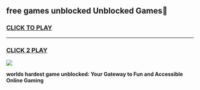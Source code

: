 
## free games unblocked Unblocked Games👋
<h3>
<a href="https://premium.freeplayer.one?title=free_games_unblocked&ref=16F">CLICK TO PLAY</a></h3>
<hr>

<h3>
<a href="https://premium.freeplayer.one?title=free_games_unblocked&ref=16F">CLICK 2 PLAY</a>
  
</h3>

<a href="https://premium.freeplayer.one?title=free_games_unblocked&ref=16F/"><img src="https://clearcache.store/games.png"></a>


**worlds hardest game unblocked: Your Gateway to Fun and Accessible Online Gaming**

